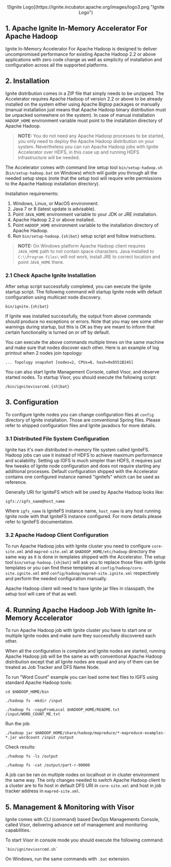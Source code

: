 <!--
  Licensed to the Apache Software Foundation (ASF) under one or more
  contributor license agreements.  See the NOTICE file distributed with
  this work for additional information regarding copyright ownership.
  The ASF licenses this file to You under the Apache License, Version 2.0
  (the "License"); you may not use this file except in compliance with
  the License.  You may obtain a copy of the License at

       http://www.apache.org/licenses/LICENSE-2.0

  Unless required by applicable law or agreed to in writing, software
  distributed under the License is distributed on an "AS IS" BASIS,
  WITHOUT WARRANTIES OR CONDITIONS OF ANY KIND, either express or implied.
  See the License for the specific language governing permissions and
  limitations under the License.
-->

<center>
![Ignite Logo](https://ignite.incubator.apache.org/images/logo3.png "Ignite Logo")
</center>

## 1. Apache Ignite In-Memory Accelerator For Apache Hadoop

Ignite In-Memory Accelerator For Apache Hadoop is designed to deliver uncompromised performance for existing Apache 
Hadoop 2.2 or above applications with zero code change as well as simplicity of installation and configuration across all the 
supported platforms. 

## 2. Installation

Ignite distribution comes in a ZIP file that simply needs to be unzipped. The Accelerator requires Apache Hadoop of 
version 2.2 or above to be already installed on the system either using Apache Bigtop packages or manually (manual installation
just means that Apache Hadoop binary distribution must be unpacked somewhere on the system). In case of manual 
installation `HADOOP_HOME` environment variable must point to the installation directory of Apache Hadoop. 

> **NOTE:** You do not need any Apache Hadoop processes to be started, you only need to deploy the Apache Hadoop 
> distribution on your system. Nevertheless you can run Apache Hadoop jobs with Ignite Accelerator over HDFS,
> in this case up and running HDFS infrastructure will be needed.

The Accelerator comes with command line setup tool `bin/setup-hadoop.sh` (`bin/setup-hadoop.bat` on Windows) which 
will guide you through all the needed setup steps (note that the setup tool will require write permissions to the 
Apache Hadoop installation directory). 

Installation requirements:

1. Windows, Linux, or MacOS environment.
2. Java 7 or 8 (latest update is advisable).
3. Point `JAVA_HOME` environment variable to your JDK or JRE installation.
4. Apache Hadoop 2.2 or above installed.
5. Point `HADOOP_HOME` environment variable to the installation directory of Apache Hadoop.
6. Run `bin/setup-hadoop.{sh|bat}` setup script and follow instructions.

> **NOTE:** On Windows platform Apache Hadoop client requires `JAVA_HOME` path to not contain space characters.
> Java installed to `C:\\Program Files\` will not work, install JRE to correct location and point `JAVA_HOME` there.

### 2.1 Check Apache Ignite Installation

After setup script successfully completed, you can execute the Ignite startup script.
The following command will startup Ignite node with default configuration using multicast node discovery.

    bin/ignite.{sh|bat}

If Ignite was installed successfully, the output from above commands should produce no exceptions or errors.
Note that you may see some other warnings during startup, but this is OK as they are meant to inform that certain
functionality is turned on or off by default.

You can execute the above commands multiple times on the same machine and make sure that nodes discover each other.
Here is an example of log printout when 2 nodes join topology:

    ... Topology snapshot [nodes=2, CPUs=8, hash=0xD551B245]

You can also start Ignite Management Console, called Visor, and observe started nodes. To startup Visor, you should execute the following script:

    /bin/ignitevisorcmd.{sh|bat}

## 3. Configuration

To configure Ignite nodes you can change configuration files at `config` directory of Ignite installation. Those are conventional Spring files. Please refer to shipped configuration files and Ignite javadocs for more details.

### 3.1 Distributed File System Configuration

Ignite has it's own distributed in-memory file system called IgniteFS. Hadoop jobs can use it instead of HDFS to achieve maximum performance and scalability. Setting up IGFS is much simpler than HDFS, it requires just few tweaks of Ignite node configuration and does not require starting any additional processes. Default configuration shipped with the Accelerator contains one configured instance named "ignitefs" which can be used as reference.

Generally URI for IgniteFS which will be used by Apache Hadoop looks like:

    igfs://igfs_name@host_name

Where `igfs_name` is IgniteFS instance name, `host_name` is any host running Ignite node with that IgniteFS instance configured.
For more details please refer to IgniteFS documentation.

### 3.2 Apache Hadoop Client Configuration

To run Apache Hadoop jobs with Ignite cluster you need to configure `core-site.xml` and `mapred-site.xml` at 
`$HADOOP_HOME/etc/hadoop` directory the same way as it is done in templates shipped with the Accelerator. 
The setup tool `bin/setup-hadoop.{sh|bat}` will ask you to replace those files with Ignite templates or 
you can find these templates at `config/hadoop/core-site.ignite.xml` and `config/hadoop/mapred-site.ignite.xml`
respectively and perform the needed configuration manually.

Apache Hadoop client will need to have Ignite jar files in classpath, the setup tool will care of that as well.

## 4. Running Apache Hadoop Job With Ignite In-Memory Accelerator

To run Apache Hadoop job with Ignite cluster you have to start one or multiple Ignite nodes and make sure they successfully discovered each other.

When all the configuration is complete and Ignite nodes are started, running Apache Hadoop job will be the same as with conventional Apache Hadoop distribution except that all Ignite nodes are equal and any of them can be treated as Job Tracker and DFS Name Node.

To run "Word Count" example you can load some text files to IGFS using standard Apache Hadoop tools:
 
    cd $HADOOP_HOME/bin
 
    ./hadoop fs -mkdir /input
    
    ./hadoop fs -copyFromLocal $HADOOP_HOME/README.txt /input/WORD_COUNT_ME.txt
     
Run the job:

    ./hadoop jar $HADOOP_HOME/share/hadoop/mapreduce/*-mapreduce-examples-*.jar wordcount /input /output

Check results:

    ./hadoop fs -ls /output
    
    ./hadoop fs -cat /output/part-r-00000

A job can be ran on multiple nodes on localhost or in cluster environment the same way. The only changes needed to 
switch Apache Hadoop client to a cluster are to fix host in default DFS URI in `core-site.xml` and host in job tracker 
address in `mapred-site.xml`.

## 5. Management & Monitoring with Visor
Ignite comes with CLI (command) based DevOps Managements Console, called Visor, delivering advance set of management and monitoring capabilities. 

To start Visor in console mode you should execute the following command:

    `bin/ignitevisorcmd.sh`

On Windows, run the same commands with `.bat` extension.